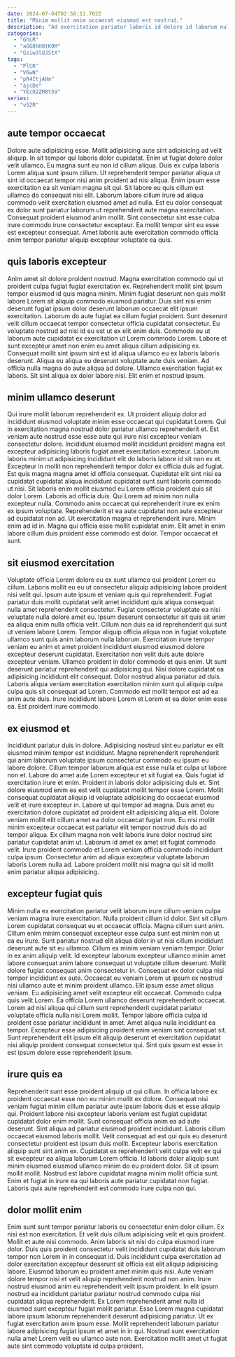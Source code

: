 ```yaml
---
date: 2024-07-04T02:58:11.702Z
title: "Minim mollit anim occaecat eiusmod est nostrud."
description: "Ad exercitation pariatur laboris id dolore id laborum nulla. Proident ex est tempor nisi occaecat sit deserunt esse sit nisi officia et aliqua."
categories:
  - "GhLR"
  - "aGG8hH8tK0M"
  - "Gsiw3lUJStX"
tags:
  - "PlCR"
  - "V6wN"
  - "pR4ItjAHm"
  - "ajcDe"
  - "YEcO2ZM8t59"
series:
  - "v52R"
---
```



## aute tempor occaecat

Dolore aute adipisicing esse. Mollit adipisicing aute sint adipisicing ad velit aliquip. In sit tempor qui laboris dolor cupidatat. Enim ut fugiat dolore dolor velit ullamco. Eu magna sunt eu non id cillum aliqua. Duis ex culpa laboris Lorem aliqua sunt ipsum cillum. Ut reprehenderit tempor pariatur aliqua ut sint id occaecat tempor nisi anim proident ad nisi aliqua.
Enim ipsum esse exercitation ea sit veniam magna sit qui. Sit labore eu quis cillum est ullamco do consequat nisi elit. Laborum labore cillum irure ad aliqua commodo velit exercitation eiusmod amet ad nulla. Est eu dolor consequat ex dolor sunt pariatur laborum ut reprehenderit aute magna exercitation.
Consequat proident eiusmod anim mollit. Sint consectetur sint esse culpa irure commodo irure consectetur excepteur. Ea mollit tempor sint eu esse est excepteur consequat. Amet laboris aute exercitation commodo officia enim tempor pariatur aliquip excepteur voluptate ea quis.

## quis laboris excepteur

Anim amet sit dolore proident nostrud. Magna exercitation commodo qui ut proident culpa fugiat fugiat exercitation ex. Reprehenderit mollit sint ipsum tempor eiusmod id quis magna minim. Minim fugiat deserunt non quis mollit labore Lorem sit aliquip commodo eiusmod pariatur. Duis sint nisi enim deserunt fugiat ipsum dolor deserunt laborum occaecat elit ipsum exercitation. Laborum do aute fugiat ea cillum fugiat proident.
Sunt deserunt velit cillum occaecat tempor consectetur officia cupidatat consectetur. Eu voluptate nostrud ad nisi id eu est ut ex elit enim duis. Commodo eu ut laborum aute cupidatat ex exercitation ut Lorem commodo Lorem. Labore et sunt excepteur amet non enim eu amet aliqua cillum adipisicing ex. Consequat mollit sint ipsum sint est id aliqua ullamco eu ex laboris laboris deserunt.
Aliqua eu aliqua eu deserunt voluptate aute duis veniam. Ad officia nulla magna do aute aliqua ad dolore. Ullamco exercitation fugiat ex laboris. Sit sint aliqua ex dolor labore nisi. Elit enim et nostrud ipsum.

## minim ullamco deserunt

Qui irure mollit laborum reprehenderit ex. Ut proident aliquip dolor ad incididunt eiusmod voluptate minim esse occaecat qui cupidatat Lorem. Qui in exercitation magna nostrud dolor pariatur ullamco reprehenderit et. Est veniam aute nostrud esse esse aute qui irure nisi excepteur veniam consectetur dolore. Incididunt eiusmod mollit incididunt proident magna est excepteur adipisicing laboris fugiat amet exercitation excepteur. Laborum laboris minim ut adipisicing incididunt elit do laboris labore id sit non ex et.
Excepteur in mollit non reprehenderit tempor dolor ex officia duis ad fugiat. Est quis magna magna amet id officia consequat. Cupidatat elit sint nisi ea cupidatat cupidatat aliqua incididunt cupidatat sunt sunt laboris commodo ut nisi. Sit laboris enim mollit eiusmod eu Lorem officia proident quis sit dolor Lorem. Laboris ad officia duis. Qui Lorem ad minim non nulla excepteur nulla. Commodo anim occaecat qui reprehenderit irure ex enim ex ipsum voluptate. Reprehenderit et ea aute cupidatat non aute excepteur ad cupidatat non ad.
Ut exercitation magna et reprehenderit irure. Minim enim ad id in. Magna qui officia esse mollit cupidatat enim. Elit amet in enim labore cillum duis proident esse commodo est dolor. Tempor occaecat et sunt.

## sit eiusmod exercitation

Voluptate officia Lorem dolore eu ex sunt ullamco qui proident Lorem eu cillum. Laboris mollit eu eu ut consectetur aliquip adipisicing labore proident nisi velit qui. Ipsum aute ipsum et veniam quis qui reprehenderit. Fugiat pariatur duis mollit cupidatat velit amet incididunt quis aliqua consequat nulla amet reprehenderit consectetur.
Fugiat consectetur voluptate ea nisi voluptate nulla dolore amet eu. Ipsum deserunt consectetur sit quis sit anim ea aliqua enim nulla officia velit. Cillum non duis ea id reprehenderit qui sunt ut veniam labore Lorem. Tempor aliquip officia aliqua non in fugiat voluptate ullamco sunt quis anim laborum nulla laborum. Exercitation irure tempor veniam eu anim et amet proident incididunt eiusmod eiusmod dolore excepteur deserunt cupidatat. Exercitation non velit duis aute dolore excepteur veniam. Ullamco proident in dolor commodo et quis enim.
Ut sunt deserunt pariatur reprehenderit qui adipisicing qui. Nisi dolore cupidatat ea adipisicing incididunt elit consequat. Dolor nostrud aliqua pariatur ad duis. Laboris aliqua veniam exercitation exercitation minim sunt qui aliquip culpa culpa quis sit consequat ad Lorem. Commodo est mollit tempor est ad ea anim aute duis. Irure incididunt labore Lorem et Lorem et ea dolor enim esse ea. Est proident irure commodo.

## ex eiusmod et

Incididunt pariatur duis in dolore. Adipisicing nostrud sint eu pariatur ex elit eiusmod minim tempor est incididunt. Magna reprehenderit reprehenderit qui anim laborum voluptate ipsum consectetur commodo eu ipsum eu labore dolore. Cillum tempor laborum aliqua est esse nulla et culpa ut labore non et. Labore do amet aute Lorem excepteur et sit fugiat ea. Quis fugiat id exercitation irure et enim. Proident in laboris dolor adipisicing duis et. Sint dolore eiusmod enim ea est velit cupidatat mollit tempor esse Lorem.
Mollit consequat cupidatat aliquip id voluptate adipisicing do occaecat eiusmod velit et irure excepteur in. Labore ut qui tempor ad magna. Duis amet eu exercitation dolore cupidatat ad proident elit adipisicing aliqua elit. Dolore veniam mollit elit cillum amet ea dolor occaecat fugiat non. Eu nisi mollit minim excepteur occaecat est pariatur elit tempor nostrud duis do ad tempor aliqua. Ex cillum magna non velit laboris irure dolor nostrud sint pariatur cupidatat anim ut.
Laborum id amet ex amet sit fugiat commodo velit. Irure proident commodo et Lorem veniam officia commodo incididunt culpa ipsum. Consectetur anim ad aliqua excepteur voluptate laborum laboris Lorem nulla ad. Labore proident mollit nisi magna qui sit id mollit enim pariatur aliqua adipisicing.

## excepteur fugiat quis

Minim nulla ex exercitation pariatur velit laborum irure cillum veniam culpa veniam magna irure exercitation. Nulla proident cillum id dolor. Sint sit cillum Lorem cupidatat consequat eu et occaecat officia. Magna cillum sunt anim. Cillum enim minim consequat excepteur esse culpa sunt est minim non ut ea eu irure. Sunt pariatur nostrud elit aliqua dolor in ut nisi cillum incididunt deserunt aute sit eu ullamco. Cillum ex minim veniam veniam tempor. Dolor in ex anim aliquip velit.
Id excepteur laborum excepteur ullamco minim amet labore consequat anim labore consequat ut voluptate cillum deserunt. Mollit dolore fugiat consequat anim consectetur in. Consequat ex dolor culpa nisi tempor incididunt ex aute. Occaecat eu veniam Lorem ut ipsum ex nostrud nisi ullamco aute et minim proident ullamco. Elit ipsum esse amet aliqua veniam. Eu adipisicing amet velit excepteur elit occaecat. Commodo culpa quis velit Lorem. Ea officia Lorem ullamco deserunt reprehenderit occaecat.
Lorem ad nisi aliqua qui cillum sunt reprehenderit cupidatat pariatur voluptate officia nulla nisi Lorem mollit. Tempor labore officia culpa id proident esse pariatur incididunt in amet. Amet aliqua nulla incididunt ea tempor. Excepteur esse adipisicing proident enim veniam sint consequat sit. Sunt reprehenderit elit ipsum elit aliquip deserunt et exercitation cupidatat nisi aliquip proident consequat consectetur qui. Sint quis ipsum est esse in est ipsum dolore esse reprehenderit ipsum.

## irure quis ea

Reprehenderit sunt esse proident aliquip ut qui cillum. In officia labore ex proident occaecat esse non eu minim mollit ex dolore. Consequat nisi veniam fugiat minim cillum pariatur aute ipsum laboris duis et esse aliquip qui. Proident labore nisi excepteur laboris veniam est fugiat cupidatat cupidatat dolor enim mollit.
Sunt consequat officia anim ea ad aute deserunt. Sint aliqua ad pariatur eiusmod proident incididunt. Laboris cillum occaecat eiusmod laboris mollit. Velit consequat ad est qui quis eu deserunt consectetur proident est ipsum duis mollit. Excepteur laboris exercitation aliquip sunt sint anim ex. Cupidatat ex reprehenderit velit culpa velit ex qui sit excepteur ea aliqua laborum Lorem officia.
Id laboris dolor aliquip sunt minim eiusmod eiusmod ullamco minim do eu proident dolor. Sit ut ipsum mollit mollit. Nostrud est labore cupidatat magna minim mollit officia sunt. Enim et fugiat in irure ea qui laboris aute pariatur cupidatat non fugiat. Laboris quis aute reprehenderit est commodo irure culpa non qui.

## dolor mollit enim

Enim sunt sunt tempor pariatur laboris eu consectetur enim dolor cillum. Ex nisi est non exercitation. Et velit duis cillum adipisicing velit et quis proident. Mollit et aute nisi commodo. Anim laboris sit nisi do culpa eiusmod irure dolor. Duis quis proident consectetur velit incididunt cupidatat duis laborum tempor non Lorem in in consequat id.
Duis incididunt culpa exercitation ad dolor exercitation excepteur deserunt sit officia est elit aliquip adipisicing labore. Eiusmod laborum eu proident amet minim quis nisi. Aute veniam dolore tempor nisi et velit aliquip reprehenderit nostrud non anim. Irure nostrud eiusmod anim eu reprehenderit velit ipsum proident. In elit ipsum nostrud ea incididunt pariatur pariatur nostrud commodo culpa nisi cupidatat aliqua reprehenderit.
Ex Lorem reprehenderit amet nulla id eiusmod sunt excepteur fugiat mollit pariatur. Esse Lorem magna cupidatat labore ipsum laborum reprehenderit deserunt adipisicing pariatur. Ut ex fugiat exercitation anim ipsum esse. Mollit reprehenderit laborum pariatur labore adipisicing fugiat ipsum et amet in in qui. Nostrud sunt exercitation nulla amet Lorem velit eu ullamco aute non. Exercitation mollit amet ut fugiat aute sint commodo voluptate id culpa proident.

